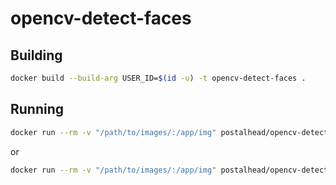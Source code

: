 # opencv-detect-faces
## Building
```bash
docker build --build-arg USER_ID=$(id -u) -t opencv-detect-faces .
```
## Running
```bash
docker run --rm -v "/path/to/images/:/app/img" postalhead/opencv-detect-faces
```
or
```bash
docker run --rm -v "/path/to/images/:/app/img" postalhead/opencv-detect-faces --image "/app/img/image"
```
